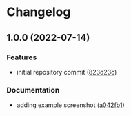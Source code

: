 # Changelog

## 1.0.0 (2022-07-14)


### Features

* initial repository commit ([823d23c](https://github.com/wayofdev/php-package-tpl/commit/823d23c31b49db0e5ca4c38bfa71ad18b898fcbb))


### Documentation

* adding example screenshot ([a042fb1](https://github.com/wayofdev/php-package-tpl/commit/a042fb18e5bb473cda4e876f0fd2f5834220b85f))
